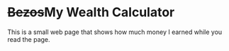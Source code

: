 # ~~Bezos~~My Wealth Calculator

This is a small web page that shows how much money I earned while you read the page. 
